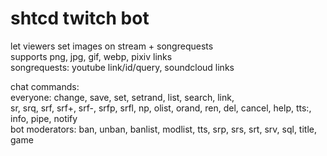 # shtcd twitch bot
  
let viewers set images on stream + songrequests  
supports png, jpg, gif, webp, pixiv links  
songrequests: youtube link/id/query, soundcloud links  

chat commands:  
everyone: change, save, set, setrand, list, search, link,  
sr, srq, srf, srf+, srf-, srfp, srfl, np, olist, orand, ren, del, cancel, help, tts:, info, pipe, notify  
bot moderators: ban, unban, banlist, modlist, tts, srp, srs, srt, srv, sql, title, game  

